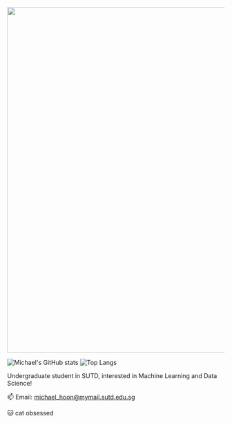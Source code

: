 <div id="header" align="center">
  <img src="https://i.pinimg.com/originals/23/bd/01/23bd0157d8aaa3885bdd4273e8a91178.gif" width="800"/>
</div>

![Michael's GitHub stats](https://github-readme-stats.vercel.app/api?username=michael-hoon&show_icons=true&theme=transparent&include_all_commits=true) ![Top Langs](https://github-readme-stats.vercel.app/api/top-langs/?username=michael-hoon&layout=compact&exclude_repo=Air_Cargo_Forecasting_for_ASEAN)


Undergraduate student in SUTD, interested in Machine Learning and Data Science!

📫 Email: michael_hoon@mymail.sutd.edu.sg

🐱 cat obsessed

